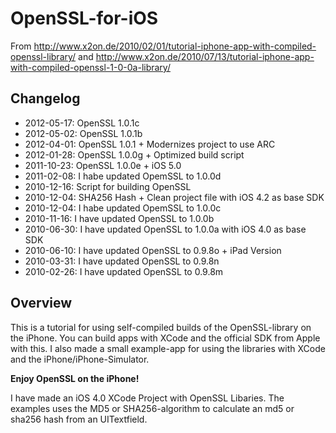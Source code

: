 # OpenSSL-for-iOS

From <http://www.x2on.de/2010/02/01/tutorial-iphone-app-with-compiled-openssl-library/> and <http://www.x2on.de/2010/07/13/tutorial-iphone-app-with-compiled-openssl-1-0-0a-library/>

## Changelog
* 2012-05-17: OpenSSL 1.0.1c
* 2012-05-02: OpenSSL 1.0.1b
* 2012-04-01: OpenSSL 1.0.1 + Modernizes project to use ARC
* 2012-01-28: OpenSSL 1.0.0g + Optimized build script
* 2011-10-23: OpenSSL 1.0.0e + iOS 5.0
* 2011-02-08: I habe updated OpemSSL to 1.0.0d
* 2010-12-16: Script for building OpenSSL
* 2010-12-04: SHA256 Hash + Clean project file with iOS 4.2 as base SDK
* 2010-12-04: I habe updated OpemSSL to 1.0.0c
* 2010-11-16: I have updated OpenSSL to 1.0.0b
* 2010-06-30: I have updated OpenSSL to 1.0.0a with iOS 4.0 as base SDK
* 2010-06-10: I have updated OpenSSL to 0.9.8o + iPad Version
* 2010-03-31: I have updated OpenSSL to 0.9.8n
* 2010-02-26: I have updated OpenSSL to 0.9.8m

## Overview
This is a tutorial for using self-compiled builds of  the OpenSSL-library on the iPhone. You can build apps with XCode and the official SDK from Apple with this. I also made a small example-app for using the libraries with XCode and the iPhone/iPhone-Simulator.

**Enjoy OpenSSL on the iPhone!**

I have made an iOS 4.0 XCode Project with OpenSSL Libaries. The examples uses the MD5 or SHA256-algorithm to calculate an md5 or sha256 hash from an UITextfield.
